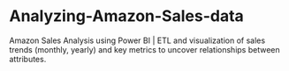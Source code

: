 # Analyzing-Amazon-Sales-data
Amazon Sales Analysis using Power BI | ETL and visualization of sales trends (monthly, yearly) and key metrics to uncover relationships between attributes.
